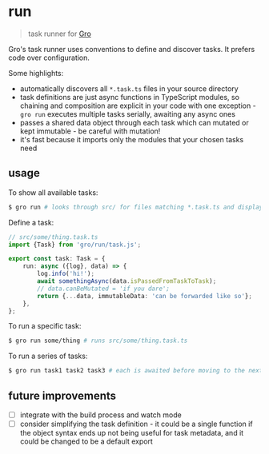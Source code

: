 # run

> task runner for
> [Gro](https://github.com/feltcoop/gro)

Gro's task runner uses conventions to define and discover tasks.
It prefers code over configuration.

Some highlights:

- automatically discovers all `*.task.ts` files in your source directory
- task definitions are just async functions in TypeScript modules,
  so chaining and composition are explicit in your code with one exception -
  `gro run` executes multiple tasks serially, awaiting any async ones
- passes a shared data object through each task
  which can mutated or kept immutable - be careful with mutation!
- it's fast because it imports only the modules that your chosen tasks need

## usage

To show all available tasks:

```bash
$ gro run # looks through src/ for files matching *.task.ts and displays them
```

Define a task:

```ts
// src/some/thing.task.ts
import {Task} from 'gro/run/task.js';

export const task: Task = {
	run: async ({log}, data) => {
		log.info('hi!');
		await somethingAsync(data.isPassedFromTaskToTask);
		// data.canBeMutated = 'if you dare';
		return {...data, immutableData: 'can be forwarded like so'};
	},
};
```

To run a specific task:

```bash
$ gro run some/thing # runs src/some/thing.task.ts
```

To run a series of tasks:

```bash
$ gro run task1 task2 task3 # each is awaited before moving to the next
```

## future improvements

- [ ] integrate with the build process and watch mode
- [ ] consider simplifying the task definition -
      it could be a single function if the object syntax
      ends up not being useful for task metadata,
      and it could be changed to be a default export
